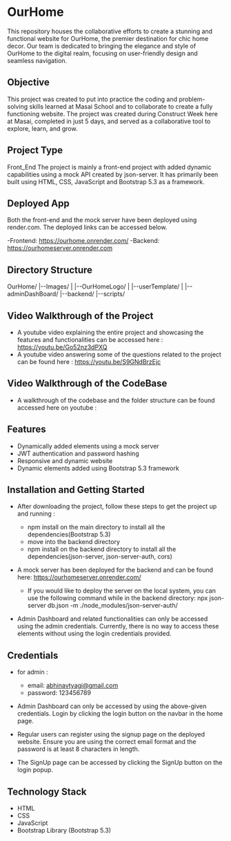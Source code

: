 # OurHome
This repository houses the collaborative efforts to create a stunning and functional website for OurHome, the premier destination for chic home decor. Our team is dedicated to bringing the elegance and style of OurHome to the digital realm, focusing on user-friendly design and seamless navigation.

## Objective
This project was created to put into practice the coding and problem-solving skills learned at Masai School and to collaborate to create a fully functioning website. The project was created during Construct Week here at Masai, completed in just 5 days, and served as a collaborative tool to explore, learn, and grow.

## Project Type
Front_End
The project is mainly a front-end project with added dynamic capabilities using a mock API created by json-server. It has primarily been built using HTML, CSS, JavaScript and Bootstrap 5.3 as a framework.

## Deployed App
Both the front-end and the mock server have been deployed using render.com. The deployed links can be accessed below.

-Frontend: https://ourhome.onrender.com/ 
-Backend: https://ourhomeserver.onrender.com

## Directory Structure

OurHome/
|--Images/
|      |--OurHomeLogo/
|      |--userTemplate/
|
|--adminDashBoard/
|--backend/
|--scripts/

## Video Walkthrough of the Project

- A youtube video explaining the entire project and showcasing the features and functionalities can be accessed here : https://youtu.be/Go52nz3dPXQ
- A youtube video answering some of the questions related to the project can be found here : https://youtu.be/S9GNdBrzEjc

## Video Walkthrough of the CodeBase

- A walkthrough of the codebase and the folder structure can be found accessed here on youtube : 

## Features

- Dynamically added elements using a mock server
- JWT authentication and password hashing
- Responsive and dynamic website
- Dynamic elements added using Bootstrap 5.3 framework

## Installation and Getting Started

- After downloading the project, follow these steps to get the project up and running :
  - npm install on the main directory to install all the dependencies(Bootstrap 5.3)
  - move into the backend directory
  - npm install on the backend directory to install all the dependencies(json-server, json-server-auth, cors)
    
- A mock server has been deployed for the backend and can be found here: https://ourhomeserver.onrender.com/
  - If you would like to deploy the server on the local system, you can use the following command while in the backend directory: npx json-server db.json -m ./node_modules/json-server-auth/

- Admin Dashboard and related functionalities can only be accessed using the admin credentials. Currently, there is no way to access these elements without using the login credentials provided.

## Credentials

- for admin :
  - email: abhinavtyagi@gmail.com
  - password: 123456789

- Admin Dashboard can only be accessed by using the above-given credentials. Login by clicking the login button on the navbar in the home page.
  
- Regular users can register using the signup page on the deployed website. Ensure you are using the correct email format and the password is at least 8 characters in length.
- The SignUp page can be accessed by clicking the SignUp button on the login popup.

## Technology Stack

- HTML
- CSS
- JavaScript
- Bootstrap Library (Bootstrap 5.3)

